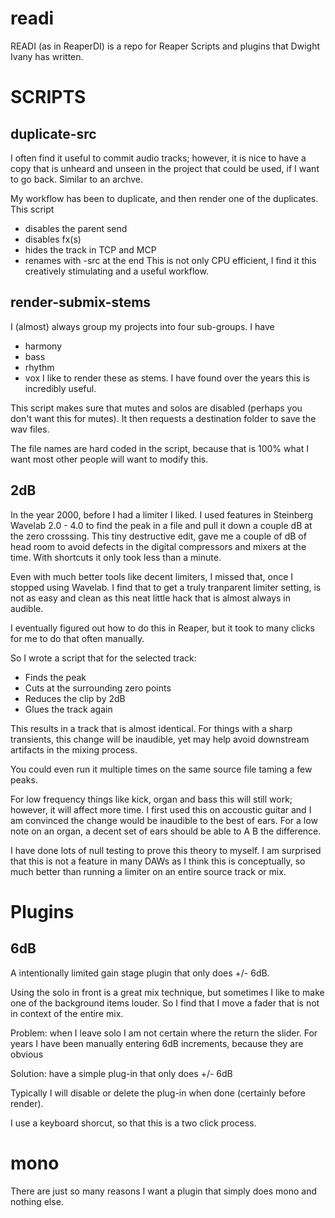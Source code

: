 # readi
READI (as in ReaperDI) is a repo for Reaper Scripts and plugins that Dwight Ivany has written.

# SCRIPTS

## duplicate-src
I often find it useful to commit audio tracks; however, it is nice to have a copy that is unheard and unseen in the project that could be used, if I want to go back. Similar to an archve.

My workflow has been to duplicate, and then render one of the duplicates.
This script 
- disables the parent send
- disables fx(s)
- hides the track in TCP and MCP
- renames with -src at the end
This is not only CPU efficient, I find it this creatively stimulating and a useful workflow.

## render-submix-stems
I (almost) always group my projects into four sub-groups. I have
- harmony
- bass
- rhythm
- vox
I like to render these as stems. I have found over the years this is incredibly useful.

This script makes sure that mutes and solos are disabled (perhaps you don't want this for mutes).
It then requests a destination folder to save the wav files.

The file names are hard coded in the script, because that is 100% what I want most other people will want to modify this.

## 2dB

In the year 2000, before I had a limiter I liked. I used features in Steinberg Wavelab 2.0 - 4.0 to find the peak in a file and pull it down a couple dB at the zero crosssing. This tiny destructive edit, gave me a couple of dB of head room to avoid defects in the digital compressors and mixers at the time. With shortcuts it only took less than a minute.

Even with much better tools like decent limiters, I missed that, once I stopped using Wavelab. I find that to get a truly tranparent limiter setting, is not as easy and clean as this neat little hack that is almost always in audible.

I eventually figured out how to do this in Reaper, but it took to many clicks for me to do that often manually.

So I wrote a script that for the selected track:
- Finds the peak
- Cuts at the surrounding zero points
- Reduces the clip by 2dB
- Glues the track again

This results in a track that is almost identical. For things with a sharp transients, this change will be inaudible, yet may help avoid downstream artifacts in the mixing process. 

You could even run it multiple times on the same source file taming a few peaks.

For low frequency things like kick, organ and bass this will still work; however, it will affect more time. I first used this on accoustic guitar and I am convinced the change would be inaudible to the best of ears. For a low note on an organ, a decent set of ears should be able to A B the difference.

I have done lots of null testing to prove this theory to myself. I am surprised that this is not a feature in many DAWs as I think this is conceptually, so much better than running a limiter on an entire source track or mix.

# Plugins

## 6dB

A intentionally limited gain stage plugin that only does +/- 6dB.

Using the solo in front is a great mix technique, but sometimes I like to make one of the background items louder. So I find that I move a fader that is not in context of the entire mix.

Problem: when I leave solo I am not certain where the return the slider. For years I have been manually entering 6dB increments, because they are obvious

Solution: have a simple plug-in that only does +/- 6dB

Typically I will disable or delete the plug-in when done (certainly before render).

I use a keyboard shorcut, so that this is a two click process.

# mono
There are just so many reasons I want a plugin that simply does mono and nothing else.
